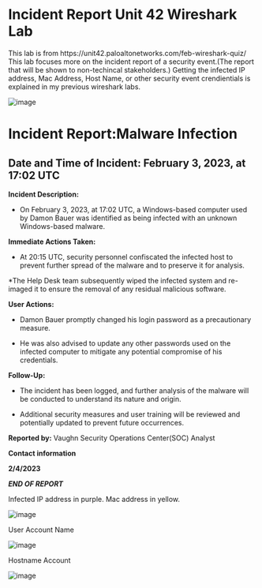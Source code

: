 <h1> Incident Report Unit 42 Wireshark Lab </h1>
This lab is from https://unit42.paloaltonetworks.com/feb-wireshark-quiz/
This lab focuses more on the incident report of a security event.(The report that will be shown to non-techincal stakeholders.) Getting the infected IP address, Mac Address, Host Name, or other security event crendientials is explained in my previous wireshark labs.

![image](https://github.com/Ganburu/Cybersecurity-Portfolio/assets/162606791/7a4b22a2-c454-4554-8cd5-0e1933f23565)

<h1>Incident Report:Malware Infection</h1>

<h2>Date and Time of Incident: February 3, 2023, at 17:02 UTC</h2>

**Incident Description:**

* On February 3, 2023, at 17:02 UTC, a Windows-based computer used by Damon Bauer was identified as being infected with an unknown Windows-based malware.

**Immediate Actions Taken:**

* At 20:15 UTC, security personnel confiscated the infected host to prevent further spread of the malware and to preserve it for analysis.

*The Help Desk team subsequently wiped the infected system and re-imaged it to ensure the removal of any residual malicious software.

**User Actions:**

* Damon Bauer promptly changed his login password as a precautionary measure.

* He was also advised to update any other passwords used on the infected computer to mitigate any potential compromise of his credentials.

**Follow-Up:**

* The incident has been logged, and further analysis of the malware will be conducted to understand its nature and origin.

* Additional security measures and user training will be reviewed and potentially updated to prevent future occurrences.

**Reported by:**
Vaughn
Security Operations Center(SOC) Analyst

**Contact information**

**2/4/2023** 

***END OF REPORT***

Infected IP address in purple. Mac address in yellow.

![image](https://github.com/Ganburu/Cybersecurity-Portfolio/assets/162606791/73d8db7b-bf7a-4236-8919-4cf48a6cfe7b)

User Account Name 

![image](https://github.com/Ganburu/Cybersecurity-Portfolio/assets/162606791/9a7c2305-e37b-4222-bba5-93842a38b058)

Hostname Account

![image](https://github.com/Ganburu/Cybersecurity-Portfolio/assets/162606791/5ca8c0be-690b-421c-8a08-b37812846f21)

